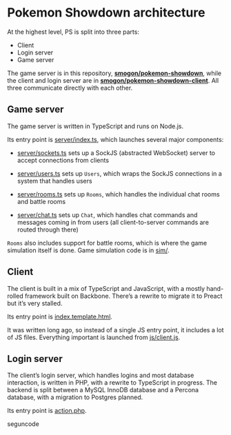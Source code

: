 Pokemon Showdown architecture
=============================

At the highest level, PS is split into three parts:

- Client
- Login server
- Game server

The game server is in this repository, **[smogon/pokemon-showdown](https://github.com/smogon/pokemon-showdown)**, while the client and login server are in **[smogon/pokemon-showdown-client](https://github.com/smogon/pokemon-showdown-client)**. All three communicate directly with each other.


Game server
-----------

The game server is written in TypeScript and runs on Node.js.

Its entry point is [server/index.ts](./server/index.ts), which launches several major components:

- [server/sockets.ts](./server/sockets.ts) sets up a SockJS (abstracted WebSocket) server to accept connections from clients

- [server/users.ts](./server/users.ts) sets up `Users`, which wraps the SockJS connections in a system that handles users

- [server/rooms.ts](./server/rooms.ts) sets up `Rooms`, which handles the individual chat rooms and battle rooms

- [server/chat.ts](./server/chat.ts) sets up `Chat`, which handles chat commands and messages coming in from users (all client-to-server commands are routed through there)

`Rooms` also includes support for battle rooms, which is where the game simulation itself is done. Game simulation code is in [sim/](./sim/).


Client
------

The client is built in a mix of TypeScript and JavaScript, with a mostly hand-rolled framework built on Backbone. There’s a rewrite to migrate it to Preact but it’s very stalled.

Its entry point is [index.template.html](https://github.com/smogon/pokemon-showdown-client/blob/master/index.template.html).

It was written long ago, so instead of a single JS entry point, it includes a lot of JS files. Everything important is launched from [js/client.js](https://github.com/smogon/pokemon-showdown-client/blob/master/js/client.js).


Login server
------------

The client’s login server, which handles logins and most database interaction, is written in PHP, with a rewrite to TypeScript in progress. The backend is split between a MySQL InnoDB database and a Percona database, with a migration to Postgres planned.

Its entry point is [action.php](https://github.com/smogon/pokemon-showdown-client/blob/master/action.php).

seguncode

